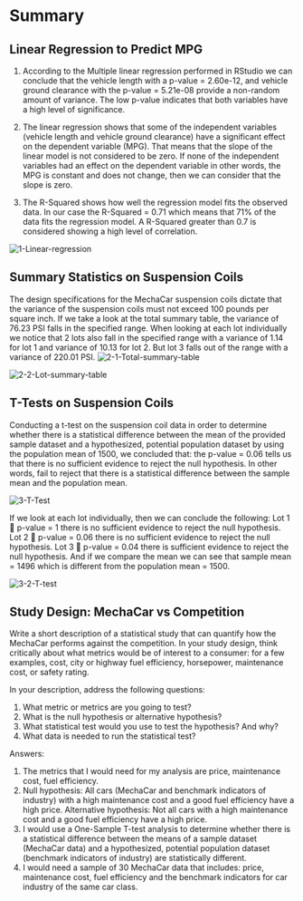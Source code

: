 # Summary

## Linear Regression to Predict MPG

1.	According to the Multiple linear regression performed in RStudio we can conclude that the vehicle length with a p-value = 2.60e-12, and vehicle ground clearance with the p-value = 5.21e-08 provide a non-random amount of variance. The low p-value indicates that both variables have a high level of significance.

2.	The linear regression shows that some of the independent variables (vehicle length and vehicle ground clearance) have a significant effect on the dependent variable (MPG). That means that the slope of the linear model is not considered to be zero. If none of the independent variables  had an effect on the dependent variable in other words, the MPG is constant and does not change, then we can consider that the slope is zero. 

3.	The R-Squared shows how well the regression model fits the observed data. In our case the R-Squared = 0.71 which means  that 71% of the data fits the regression model. A R-Squared greater than 0.7 is considered showing a high level of correlation.

<img src="https://i.ibb.co/KLDGdtd/1-Linear-regression.png" alt="1-Linear-regression" border="0">

## Summary Statistics on Suspension Coils

The design specifications for the MechaCar suspension coils dictate that the variance of the suspension coils must not exceed 100 pounds per square inch. If we take a look at the total summary table, the variance of 76.23 PSI falls in the specified range. When looking at each lot individually we notice that 2 lots also fall in the specified range with a variance of 1.14 for lot 1 and variance of 10.13 for lot 2. But lot 3 falls out of the range with a variance of 220.01 PSI.
<img src="https://i.ibb.co/pyVQ0yP/2-1-Total-summary-table.png" alt="2-1-Total-summary-table" border="0">

<img src="https://i.ibb.co/bJkCspz/2-2-Lot-summary-table.png" alt="2-2-Lot-summary-table" border="0">

## T-Tests on Suspension Coils

Conducting a t-test on the suspension coil data in order to determine whether there is a statistical difference between the mean of the provided sample dataset and a hypothesized, potential population dataset by using the population mean of 1500, we concluded that:
the p-value = 0.06 tells us that there is no sufficient evidence to reject the null hypothesis. In other words, fail to reject that there is a statistical difference between the sample mean and the population mean.

<img src="https://i.ibb.co/t8p8LtT/3-T-Test.png" alt="3-T-Test" border="0">


If we look at each lot individually, then we can conclude the following: 
Lot 1  p-value = 1 there is no sufficient evidence to reject the null hypothesis.
Lot 2  p-value = 0.06 there is no sufficient evidence to reject the null hypothesis.
Lot 3  p-value = 0.04 there is  sufficient evidence to reject the null hypothesis. And if we compare the mean we can see that sample mean = 1496 which is different from the population mean = 1500.

<img src="https://i.ibb.co/XYddw0b/3-2-T-test.png" alt="3-2-T-test" border="0"> 


## Study Design: MechaCar vs Competition

Write a short description of a statistical study that can quantify how the MechaCar performs against the competition. In your study design, think critically about what metrics would be of interest to a consumer: for a few examples, cost, city or highway fuel efficiency, horsepower, maintenance cost, or safety rating.

In your description, address the following questions:
1.	What metric or metrics are you going to test?
2.	What is the null hypothesis or alternative hypothesis?
3.	What statistical test would you use to test the hypothesis? And why?
4.	What data is needed to run the statistical test?

Answers:
1.	The metrics that I would need for my analysis are price, maintenance cost, fuel efficiency.
2.	Null hypothesis: All cars (MechaCar and benchmark indicators of industry) with a high maintenance cost and a good fuel efficiency have a high price.
Alternative hypothesis: Not all cars with a high maintenance cost and a good fuel efficiency have a high price.
3.	I would use a One-Sample T-test analysis to determine whether there is a statistical difference between the means of a sample dataset (MechaCar data) and a hypothesized, potential population dataset (benchmark indicators of industry) are statistically different.
4.	I would need a sample of 30 MechaCar data that includes: price, maintenance cost, fuel efficiency and the benchmark indicators for car industry of the same car class. 
